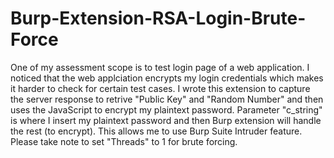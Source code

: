 # Burp-Extension-RSA-Login-Brute-Force

One of my assessment scope is to test login page of a web application. I noticed that the web applciation encrypts my login credentials which makes it harder to check for certain test cases. I wrote this extension to capture the server response to retrive "Public Key" and "Random Number" and then uses the JavaScript to encrypt my plaintext password. Parameter "c_string" is where I insert my plaintext password and then Burp extension will handle the rest (to encrypt). This allows me to use Burp Suite Intruder feature. Please take note to set "Threads" to 1 for brute forcing.
